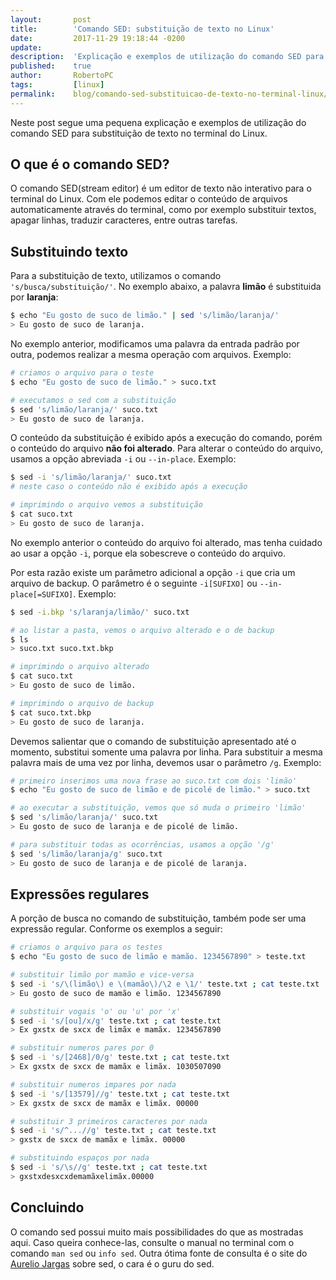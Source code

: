 ```yaml
---
layout:	      post
title:	      'Comando SED: substituição de texto no Linux'
date:	      2017-11-29 19:18:44 -0200
update:  
description:  'Explicação e exemplos de utilização do comando SED para substituição de texto no Linux.'
published:    true
author:	      RobertoPC
tags:	      [linux]
permalink:    blog/comando-sed-substituicao-de-texto-no-terminal-linux/
---
```


Neste post segue uma pequena explicação e exemplos de utilização do comando SED para substituição de texto no terminal do Linux.

## O que é o comando SED?
O comando SED(stream editor) é um editor de texto não interativo para o terminal do Linux.
Com ele podemos editar o conteúdo de arquivos automaticamente através do terminal, como por exemplo substituir textos, apagar linhas, traduzir caracteres, entre outras tarefas.

## Substituindo texto
Para a substituição de texto, utilizamos o comando <code>'s/busca/substituição/'</code>. No exemplo abaixo, a palavra **limão** é substituida por **laranja**:

```bash
$ echo "Eu gosto de suco de limão." | sed 's/limão/laranja/'
> Eu gosto de suco de laranja.
```

No exemplo anterior, modificamos uma palavra da entrada padrão por outra, podemos realizar a mesma operação com arquivos. Exemplo:

```bash
# criamos o arquivo para o teste
$ echo "Eu gosto de suco de limão." > suco.txt

# executamos o sed com a substituição
$ sed 's/limão/laranja/' suco.txt
> Eu gosto de suco de laranja.
```

O conteúdo da substituição é exibido após a execução do comando, porém o conteúdo do arquivo **não foi alterado**. Para alterar o conteúdo do arquivo, usamos a opção abreviada <code>-i</code> ou <code>--in-place</code>. Exemplo:

```bash
$ sed -i 's/limão/laranja/' suco.txt
# neste caso o conteúdo não é exibido após a execução 

# imprimindo o arquivo vemos a substituição
$ cat suco.txt
> Eu gosto de suco de laranja.
```

No exemplo anterior o conteúdo do arquivo foi alterado, mas tenha cuidado ao usar a opção <code>-i</code>, porque ela sobescreve o conteúdo do arquivo.

Por esta razão existe um parâmetro adicional a opção <code>-i</code> que cria um arquivo de backup. O parâmetro é o seguinte <code>-i[SUFIXO]</code> ou <code>--in-place[=SUFIXO]</code>. Exemplo:

```bash
$ sed -i.bkp 's/laranja/limão/' suco.txt

# ao listar a pasta, vemos o arquivo alterado e o de backup
$ ls
> suco.txt suco.txt.bkp

# imprimindo o arquivo alterado
$ cat suco.txt
> Eu gosto de suco de limão.

# imprimindo o arquivo de backup
$ cat suco.txt.bkp
> Eu gosto de suco de laranja.
```

Devemos salientar que o comando de substituição apresentado até o momento, substitui somente uma palavra por linha. Para substituir a mesma palavra mais de uma vez por linha, devemos usar o parâmetro <code>/g</code>. Exemplo:

```bash
# primeiro inserimos uma nova frase ao suco.txt com dois 'limão'
$ echo "Eu gosto de suco de limão e de picolé de limão." > suco.txt

# ao executar a substituição, vemos que só muda o primeiro 'limão'
$ sed 's/limão/laranja/' suco.txt
> Eu gosto de suco de laranja e de picolé de limão.

# para substituir todas as ocorrências, usamos a opção '/g'
$ sed 's/limão/laranja/g' suco.txt
> Eu gosto de suco de laranja e de picolé de laranja.
```
## Expressões regulares
A porção de busca no comando de substituição, também pode ser uma expressão regular. Conforme os exemplos a seguir:

```bash
# criamos o arquivo para os testes
$ echo "Eu gosto de suco de limão e mamão. 1234567890" > teste.txt

# substituir limão por mamão e vice-versa
$ sed -i 's/\(limão\) e \(mamão\)/\2 e \1/' teste.txt ; cat teste.txt
> Eu gosto de suco de mamão e limão. 1234567890

# substituir vogais 'o' ou 'u' por 'x'
$ sed -i 's/[ou]/x/g' teste.txt ; cat teste.txt
> Ex gxstx de sxcx de limãx e mamãx. 1234567890

# substituir numeros pares por 0
$ sed -i 's/[2468]/0/g' teste.txt ; cat teste.txt
> Ex gxstx de sxcx de mamãx e limãx. 1030507090

# substituir numeros impares por nada
$ sed -i 's/[13579]//g' teste.txt ; cat teste.txt
> Ex gxstx de sxcx de mamãx e limãx. 00000

# substituir 3 primeiros caracteres por nada
$ sed -i 's/^...//g' teste.txt ; cat teste.txt
> gxstx de sxcx de mamãx e limãx. 00000

# substituindo espaços por nada
$ sed -i 's/\s//g' teste.txt ; cat teste.txt
> gxstxdesxcxdemamãxelimãx.00000
```
## Concluindo
O comando sed possui muito mais possibilidades do que as mostradas aqui. Caso queira conhece-las, consulte o manual no terminal com o comando <code>man sed</code> ou <code>info sed</code>.
Outra ótima fonte de consulta é o site do [Aurelio Jargas](http://aurelio.net/sed/) sobre sed, o cara é o guru do sed.
